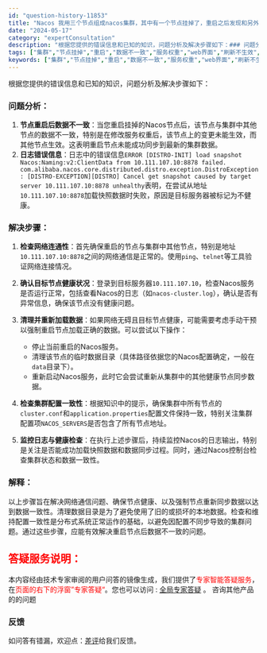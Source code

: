 ```yaml
---
id: "question-history-11853"
title: "Nacos 我用三个节点组成nacos集群，其中有一个节点挂掉了，重启之后发现和另外两个数据不一致，就是在这个节点的web界面修改服务权重后，刷新不生效，但是其他两个生效了，日志报错ERROR [DISTRO-INIT] load snapshot Nacos:Naming:v2:ClientData from 10.111.107.10:8878 failed.com.alibaba.nacos.core.distributed.distro.exception.DistroException: [DISTRO-EXCEPTION][DISTRO] Cancel get snapshot caused by target server 10.111.107.10:8878 unhealthyat com.alibaba.nacos.naming.consistency.ephemeral.distro.v2.DistroClientTransportAgent.getDatumSnapshot(DistroClientTransportAgent.java:190)at com.alibaba.nacos.core.distributed.distro.task.load.DistroLoadDataTask.loadAllDataSnapshotFromRemote(DistroLoadDataTask.java:104)at com.alibaba.nacos.core.distributed.distro.task.load.DistroLoadDataTask.load(DistroLoadDataTask.java:87)at com.alibaba.nacos.core.distributed.distro.task.load.DistroLoadDataTask.run(DistroLoadDataTask.java:63)at java.util.concurrent.Executors$RunnableAdapter.call(Executors.java:511)at java.util.concurrent.FutureTask.run(FutureTask.java:266)at java.util.concurrent.ScheduledThreadPoolExecutor$ScheduledFutureTask.access$201(ScheduledThreadPoolExecutor.java:180)at java.util.concurrent.ScheduledThreadPoolExecutor$ScheduledFutureTask.run(ScheduledThreadPoolExecutor.java:293)at java.util.concurrent.ThreadPoolExecutor.runWorker(ThreadPoolExecutor.java:1149)at java.util.concurrent.ThreadPoolExecutor$Worker.run(ThreadPoolExecutor.java:624)at java.lang.Thread.run(Thread.java:748) nacos-opensource"
date: "2024-05-17"
category: "expertConsultation"
description: "根据您提供的错误信息和已知的知识，问题分析及解决步骤如下：### 问题分析：1. **节点重启后数据不一致**：当您重启挂掉的Nacos节点后，该节点与集群中其他节点的数据不一致，特别是在修改服务权重后，该节点上的变更未能生效，而其他节点生效。这表明重启节点未能成功同步到最新的集群数据。2. **日"
tags: ["集群","节点挂掉","重启","数据不一致","服务权重","web界面","刷新不生效","其他两个生效","日志报错","ERROR","DISTRO-INIT","load snapshot","Nacos:Naming:v2:ClientData","10.111.107.10:8878","failed","DistroException","DISTRO-EXCEPTION","DISTRO","Cancel get snapshot","target server unhealthy","DistroClientTransportAgent","getDatumSnapshot","DistroLoadDataTask","loadAllDataSnapshotFromRemote","load","run","Executors","RunnableAdapter","FutureTask","ScheduledThreadPoolExecutor","ScheduledFutureTask","access","ThreadPoolExecutor","Worker","Thread"]
keywords: ["集群","节点挂掉","重启","数据不一致","服务权重","web界面","刷新不生效","其他两个生效","日志报错","ERROR","DISTRO-INIT","load snapshot","Nacos:Naming:v2:ClientData","10.111.107.10:8878","failed","DistroException","DISTRO-EXCEPTION","DISTRO","Cancel get snapshot","target server unhealthy","DistroClientTransportAgent","getDatumSnapshot","DistroLoadDataTask","loadAllDataSnapshotFromRemote","load","run","Executors","RunnableAdapter","FutureTask","ScheduledThreadPoolExecutor","ScheduledFutureTask","access","ThreadPoolExecutor","Worker","Thread"]
---
```


根据您提供的错误信息和已知的知识，问题分析及解决步骤如下：

### 问题分析：
1. **节点重启后数据不一致**：当您重启挂掉的Nacos节点后，该节点与集群中其他节点的数据不一致，特别是在修改服务权重后，该节点上的变更未能生效，而其他节点生效。这表明重启节点未能成功同步到最新的集群数据。
2. **日志错误信息**：日志中的错误信息`ERROR [DISTRO-INIT] load snapshot Nacos:Naming:v2:ClientData from 10.111.107.10:8878 failed. com.alibaba.nacos.core.distributed.distro.exception.DistroException: [DISTRO-EXCEPTION][DISTRO] Cancel get snapshot caused by target server 10.111.107.10:8878 unhealthy`表明，在尝试从地址`10.111.107.10:8878`加载快照数据时失败，原因是目标服务器被标记为不健康。

### 解决步骤：
1. **检查网络连通性**：首先确保重启的节点与集群中其他节点，特别是地址`10.111.107.10:8878`之间的网络通信是正常的。使用`ping`、`telnet`等工具验证网络连接情况。
   
2. **确认目标节点健康状况**：登录到目标服务器`10.111.107.10`，检查Nacos服务是否运行正常，包括查看Nacos的日志（如`nacos-cluster.log`），确认是否有异常信息，确保该节点没有健康问题。

3. **清理并重新加载数据**：如果网络无碍且目标节点健康，可能需要考虑手动干预以强制重启节点加载正确的数据。可以尝试以下操作：
   - 停止当前重启的Nacos服务。
   - 清理该节点的临时数据目录（具体路径依据您的Nacos配置确定，一般在`data`目录下）。
   - 重新启动Nacos服务，此时它会尝试重新从集群中的其他健康节点同步数据。

4. **检查集群配置一致性**：根据知识中的提示，确保集群中所有节点的`cluster.conf`和`application.properties`配置文件保持一致，特别关注集群配置项`NACOS_SERVERS`是否包含了所有节点地址。

5. **监控日志与健康检查**：在执行上述步骤后，持续监控Nacos的日志输出，特别是关注是否能成功加载快照数据和数据同步过程。同时，通过Nacos控制台检查集群状态和数据一致性。

### 解释：
以上步骤旨在解决网络通信问题、确保节点健康、以及强制节点重新同步数据以达到数据一致性。清理数据目录是为了避免使用了旧的或损坏的本地数据。检查和维持配置一致性是分布式系统正常运作的基础，以避免因配置不同步导致的集群问题。通过这些步骤，应能有效解决重启节点后数据不一致的问题。
## <font color="#FF0000">答疑服务说明：</font> 

本内容经由技术专家审阅的用户问答的镜像生成，我们提供了<font color="#FF0000">专家智能答疑服务</font>，在<font color="#FF0000">页面的右下的浮窗”专家答疑“</font>。您也可以访问 : [全局专家答疑](https://opensource.alibaba.com/chatBot) 。 咨询其他产品的的问题

### 反馈
如问答有错漏，欢迎点：[差评](https://ai.nacos.io/user/feedbackByEnhancerGradePOJOID?enhancerGradePOJOId=13825)给我们反馈。
